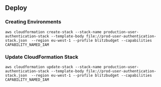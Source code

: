 
Deploy
---------------------

### Creating Environments

`aws cloudformation create-stack --stack-name production-user-authentication-stack --template-body file://prod-user-authentication-stack.json  --region eu-west-1 --profile blitzbudget --capabilities CAPABILITY_NAMED_IAM`

### Update CloudFormation Stack

`aws cloudformation update-stack --stack-name production-user-authentication-stack --template-body file://prod-user-authentication-stack.json  --region eu-west-1 --profile blitzbudget --capabilities CAPABILITY_NAMED_IAM`